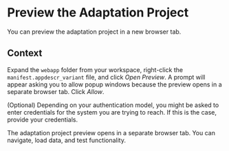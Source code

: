 <!-- loio64cc15b92a194df29d5f6dcf8277a799 -->

# Preview the Adaptation Project

You can preview the adaptation project in a new browser tab.



## Context

Expand the `webapp` folder from your workspace, right-click the `manifest.appdescr_variant` file, and click *Open Preview*. A prompt will appear asking you to allow popup windows because the preview opens in a separate browser tab. Click *Allow*.

\(Optional\) Depending on your authentication model, you might be asked to enter credentials for the system you are trying to reach. If this is the case, provide your credentials.

The adaptation project preview opens in a separate browser tab. You can navigate, load data, and test functionality.

